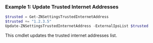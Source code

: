 ### Example 1: Update Trusted Internet Addresses
```powershell
$trusted = Get-ZNSettingsTrustedInternetAddress
$trusted += "1.2.3.5"                                                          
Update-ZNSettingsTrustedInternetAddress -ExternalIpsList $trusted

```

This cmdlet updates the trusted internet addresses list.
